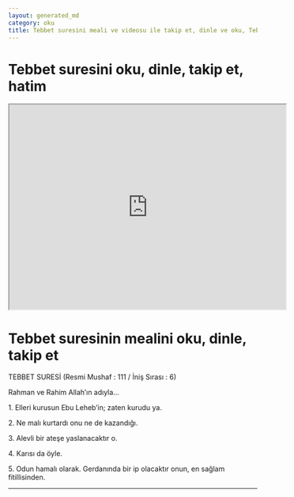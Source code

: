 ```yaml
---
layout: generated_md
category: oku
title: Tebbet suresini meali ve videosu ile takip et, dinle ve oku, Tebbet dinle, Tebbet meali, hatim dinle, hatim yap.
---
```


<div class="container">
  <div class="row">
    <div class="col-lg-12">
      <h1>Tebbet suresini oku, dinle, takip et, hatim</h1>
      <div class="div-youtube-embed">
        <iframe width="560" height="415" src="https://www.youtube.com/embed/">frameborder="0" allowfullscreen></iframe>
      </div>
    </div>
  </div>

  <div class="row">
    <div class="col-lg-12">
      <h1>Tebbet suresinin mealini oku, dinle, takip et</h1>
      <div><p></p><p></p><p>TEBBET SURESİ (Resmi Mushaf : 111 / İniş Sırası : 6)</p><p>Rahman ve Rahim Allah’ın adıyla…</p><p></p><p></p><p>1. Elleri kurusun Ebu Leheb’in; zaten kurudu ya.</p><p></p><p></p><p>2. Ne malı kurtardı onu ne de kazandığı.</p><p></p><p></p><p>3. Alevli bir ateşe yaslanacaktır o.</p><p></p><p></p><p>4. Karısı da öyle.</p><p></p><p></p><p>5. Odun hamalı olarak. Gerdanında bir ip olacaktır onun, en sağlam fitillisinden.</p><p></p><p></p></div>
    </div>
  </div>
</div>
<hr />
